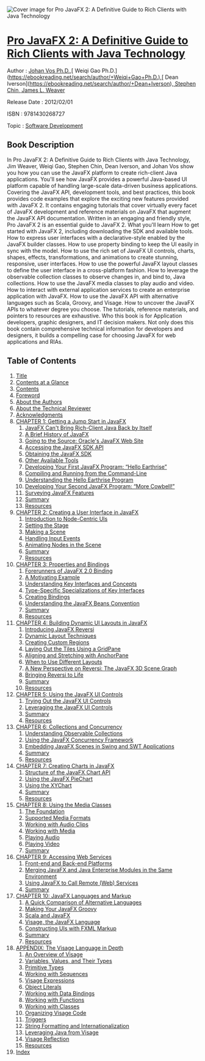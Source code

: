 ![Cover image for Pro JavaFX 2: A Definitive Guide to Rich Clients with Java Technology](https://imgdetail.ebookreading.net/cover/cover/software_development/EB9781430268727.jpg)

[Pro JavaFX 2: A Definitive Guide to Rich Clients with Java Technology](https://ebookreading.net/view/book/Pro+JavaFX+2%3A+A+Definitive+Guide+to+Rich+Clients+with+Java+Technology-EB9781430268727_1.html "Pro JavaFX 2: A Definitive Guide to Rich Clients with Java Technology")
====================================================================================================================

Author : [Johan Vos Ph.D.](https://ebookreading.net/search/author/Johan+Vos+Ph.D.),[ Weiqi Gao Ph.D.](https://ebookreading.net/search/author/+Weiqi+Gao+Ph.D.),[ Dean Iverson](https://ebookreading.net/search/author/+Dean+Iverson),[ Stephen Chin](https://ebookreading.net/search/author/+Stephen+Chin),[ James L. Weaver](https://ebookreading.net/search/author/+James+L.+Weaver)

Release Date : 2012/02/01

ISBN : 9781430268727

Topic : [Software Development](https://ebookreading.net/search/category/software-development)

Book Description
-----------------

In Pro JavaFX 2: A Definitive Guide to Rich Clients with Java Technology, Jim Weaver, Weiqi Gao, Stephen Chin, Dean Iverson, and Johan Vos show you how you can use the JavaFX platform to create rich-client Java applications. You'll see how JavaFX provides a powerful Java-based UI platform capable of handling large-scale data-driven business applications.
Covering the JavaFX API, development tools, and best practices, this book provides code examples that explore the exciting new features provided with JavaFX 2. It contains engaging tutorials that cover virtually every facet of JavaFX development and reference materials on JavaFX that augment the JavaFX API documentation. Written in an engaging and friendly style, Pro JavaFX 2 is an essential guide to JavaFX 2.
What you'll learn
How to get started with JavaFX 2, including downloading the SDK and available tools.
How to express user interfaces with a declarative-style enabled by the JavaFX builder classes. 
How to use property binding to keep the UI easily in sync with the model.
How to use the rich set of JavaFX UI controls, charts, shapes, effects, transformations, and animations to create stunning, responsive, user interfaces.
How to use the powerful JavaFX layout classes to define the user interface in a cross-platform fashion.
How to leverage the observable collection classes to observe changes in, and bind to, Java collections.
How to use the JavaFX media classes to play audio and video.
How to interact with external application services to create an enterprise application with JavaFX.
How to use the JavaFX API with alternative languages such as Scala, Groovy, and Visage.
How to uncover the JavaFX APIs to whatever degree you choose. The tutorials, reference materials, and pointers to resources are exhaustive. 
Who this book is for
Application developers, graphic designers, and IT decision makers. Not only does this book contain comprehensive technical information for developers and designers, it builds a compelling case for choosing JavaFX for web applications and RIAs.
              
Table of Contents
-----------------

1. [Title](https://ebookreading.net/view/book/Pro+JavaFX+2%3A+A+Definitive+Guide+to+Rich+Clients+with+Java+Technology-EB9781430268727_2.html)
1. [Contents at a Glance](https://ebookreading.net/view/book/Pro+JavaFX+2%3A+A+Definitive+Guide+to+Rich+Clients+with+Java+Technology-EB9781430268727_4.html#contents_at_a_glanc)
1. [Contents](https://ebookreading.net/view/book/Pro+JavaFX+2%3A+A+Definitive+Guide+to+Rich+Clients+with+Java+Technology-EB9781430268727_5.html#contents)
1. [Foreword](https://ebookreading.net/view/book/Pro+JavaFX+2%3A+A+Definitive+Guide+to+Rich+Clients+with+Java+Technology-EB9781430268727_6.html#foreword)
1. [About the Authors](https://ebookreading.net/view/book/Pro+JavaFX+2%3A+A+Definitive+Guide+to+Rich+Clients+with+Java+Technology-EB9781430268727_7.html#about_the_authors)
1. [About the Technical Reviewer](https://ebookreading.net/view/book/Pro+JavaFX+2%3A+A+Definitive+Guide+to+Rich+Clients+with+Java+Technology-EB9781430268727_8.html#about_the_technical)
1. [Acknowledgments](https://ebookreading.net/view/book/Pro+JavaFX+2%3A+A+Definitive+Guide+to+Rich+Clients+with+Java+Technology-EB9781430268727_9.html#acknowledgments)
1. [CHAPTER 1: Getting a Jump Start in JavaFX](https://ebookreading.net/view/book/Pro+JavaFX+2%3A+A+Definitive+Guide+to+Rich+Clients+with+Java+Technology-EB9781430268727_10.html#ch1)
    1. [JavaFX Can&#39;t Bring Rich-Client Java Back by Itself](https://ebookreading.net/view/book/Pro+JavaFX+2%3A+A+Definitive+Guide+to+Rich+Clients+with+Java+Technology-EB9781430268727_10.html#javafx_cant_bring_r)
    1. [A Brief History of JavaFX](https://ebookreading.net/view/book/Pro+JavaFX+2%3A+A+Definitive+Guide+to+Rich+Clients+with+Java+Technology-EB9781430268727_10.html#a_brief_history_of_)
    1. [Going to the Source: Oracle&#39;s JavaFX Web Site](https://ebookreading.net/view/book/Pro+JavaFX+2%3A+A+Definitive+Guide+to+Rich+Clients+with+Java+Technology-EB9781430268727_10.html#going_to_the_source)
    1. [Accessing the JavaFX SDK API](https://ebookreading.net/view/book/Pro+JavaFX+2%3A+A+Definitive+Guide+to+Rich+Clients+with+Java+Technology-EB9781430268727_10.html#accessing_the_javaf)
    1. [Obtaining the JavaFX SDK](https://ebookreading.net/view/book/Pro+JavaFX+2%3A+A+Definitive+Guide+to+Rich+Clients+with+Java+Technology-EB9781430268727_10.html#obtaining_the_javaf)
    1. [Other Available Tools](https://ebookreading.net/view/book/Pro+JavaFX+2%3A+A+Definitive+Guide+to+Rich+Clients+with+Java+Technology-EB9781430268727_10.html#other_available_too)
    1. [Developing Your First JavaFX Program: “Hello Earthrise”](https://ebookreading.net/view/book/Pro+JavaFX+2%3A+A+Definitive+Guide+to+Rich+Clients+with+Java+Technology-EB9781430268727_10.html#developing_your_fir)
    1. [Compiling and Running from the Command-Line](https://ebookreading.net/view/book/Pro+JavaFX+2%3A+A+Definitive+Guide+to+Rich+Clients+with+Java+Technology-EB9781430268727_10.html#compiling_and_runni)
    1. [Understanding the Hello Earthrise Program](https://ebookreading.net/view/book/Pro+JavaFX+2%3A+A+Definitive+Guide+to+Rich+Clients+with+Java+Technology-EB9781430268727_10.html#understanding_the_h)
    1. [Developing Your Second JavaFX Program: “More Cowbell!”](https://ebookreading.net/view/book/Pro+JavaFX+2%3A+A+Definitive+Guide+to+Rich+Clients+with+Java+Technology-EB9781430268727_10.html#developing_your_sec)
    1. [Surveying JavaFX Features](https://ebookreading.net/view/book/Pro+JavaFX+2%3A+A+Definitive+Guide+to+Rich+Clients+with+Java+Technology-EB9781430268727_10.html#surveying_javafx_fe)
    1. [Summary](https://ebookreading.net/view/book/Pro+JavaFX+2%3A+A+Definitive+Guide+to+Rich+Clients+with+Java+Technology-EB9781430268727_10.html#summary)
    1. [Resources](https://ebookreading.net/view/book/Pro+JavaFX+2%3A+A+Definitive+Guide+to+Rich+Clients+with+Java+Technology-EB9781430268727_10.html#resources)
1. [CHAPTER 2: Creating a User Interface in JavaFX](https://ebookreading.net/view/book/Pro+JavaFX+2%3A+A+Definitive+Guide+to+Rich+Clients+with+Java+Technology-EB9781430268727_11.html#ch2)
    1. [Introduction to Node-Centric UIs](https://ebookreading.net/view/book/Pro+JavaFX+2%3A+A+Definitive+Guide+to+Rich+Clients+with+Java+Technology-EB9781430268727_11.html#introduction_to_nod)
    1. [Setting the Stage](https://ebookreading.net/view/book/Pro+JavaFX+2%3A+A+Definitive+Guide+to+Rich+Clients+with+Java+Technology-EB9781430268727_11.html#setting_the_stage)
    1. [Making a Scene](https://ebookreading.net/view/book/Pro+JavaFX+2%3A+A+Definitive+Guide+to+Rich+Clients+with+Java+Technology-EB9781430268727_11.html#making_a_scene)
    1. [Handling Input Events](https://ebookreading.net/view/book/Pro+JavaFX+2%3A+A+Definitive+Guide+to+Rich+Clients+with+Java+Technology-EB9781430268727_11.html#handling_input_even)
    1. [Animating Nodes in the Scene](https://ebookreading.net/view/book/Pro+JavaFX+2%3A+A+Definitive+Guide+to+Rich+Clients+with+Java+Technology-EB9781430268727_11.html#animating_nodes_in_)
    1. [Summary](https://ebookreading.net/view/book/Pro+JavaFX+2%3A+A+Definitive+Guide+to+Rich+Clients+with+Java+Technology-EB9781430268727_11.html#summary1)
    1. [Resources](https://ebookreading.net/view/book/Pro+JavaFX+2%3A+A+Definitive+Guide+to+Rich+Clients+with+Java+Technology-EB9781430268727_11.html#resources1)
1. [CHAPTER 3: Properties and Bindings](https://ebookreading.net/view/book/Pro+JavaFX+2%3A+A+Definitive+Guide+to+Rich+Clients+with+Java+Technology-EB9781430268727_12.html#ch3)
    1. [Forerunners of JavaFX 2.0 Binding](https://ebookreading.net/view/book/Pro+JavaFX+2%3A+A+Definitive+Guide+to+Rich+Clients+with+Java+Technology-EB9781430268727_12.html#forerunners_of_java)
    1. [A Motivating Example](https://ebookreading.net/view/book/Pro+JavaFX+2%3A+A+Definitive+Guide+to+Rich+Clients+with+Java+Technology-EB9781430268727_12.html#a_motivating_exampl)
    1. [Understanding Key Interfaces and Concepts](https://ebookreading.net/view/book/Pro+JavaFX+2%3A+A+Definitive+Guide+to+Rich+Clients+with+Java+Technology-EB9781430268727_12.html#understanding_key_i)
    1. [Type-Specific Specializations of Key Interfaces](https://ebookreading.net/view/book/Pro+JavaFX+2%3A+A+Definitive+Guide+to+Rich+Clients+with+Java+Technology-EB9781430268727_12.html#typespecific_specia)
    1. [Creating Bindings](https://ebookreading.net/view/book/Pro+JavaFX+2%3A+A+Definitive+Guide+to+Rich+Clients+with+Java+Technology-EB9781430268727_12.html#creating_bindings)
    1. [Understanding the JavaFX Beans Convention](https://ebookreading.net/view/book/Pro+JavaFX+2%3A+A+Definitive+Guide+to+Rich+Clients+with+Java+Technology-EB9781430268727_12.html#understanding_the_j)
    1. [Summary](https://ebookreading.net/view/book/Pro+JavaFX+2%3A+A+Definitive+Guide+to+Rich+Clients+with+Java+Technology-EB9781430268727_12.html#summary2)
    1. [Resources](https://ebookreading.net/view/book/Pro+JavaFX+2%3A+A+Definitive+Guide+to+Rich+Clients+with+Java+Technology-EB9781430268727_12.html#resources)
1. [CHAPTER 4: Building Dynamic UI Layouts in JavaFX](https://ebookreading.net/view/book/Pro+JavaFX+2%3A+A+Definitive+Guide+to+Rich+Clients+with+Java+Technology-EB9781430268727_13.html#ch4)
    1. [Introducing JavaFX Reversi](https://ebookreading.net/view/book/Pro+JavaFX+2%3A+A+Definitive+Guide+to+Rich+Clients+with+Java+Technology-EB9781430268727_13.html#introducing_javafx_)
    1. [Dynamic Layout Techniques](https://ebookreading.net/view/book/Pro+JavaFX+2%3A+A+Definitive+Guide+to+Rich+Clients+with+Java+Technology-EB9781430268727_13.html#dynamic_layout_tech)
    1. [Creating Custom Regions](https://ebookreading.net/view/book/Pro+JavaFX+2%3A+A+Definitive+Guide+to+Rich+Clients+with+Java+Technology-EB9781430268727_13.html#creating_custom_reg)
    1. [Laying Out the Tiles Using a GridPane](https://ebookreading.net/view/book/Pro+JavaFX+2%3A+A+Definitive+Guide+to+Rich+Clients+with+Java+Technology-EB9781430268727_13.html#laying_out_the_tile)
    1. [Aligning and Stretching with AnchorPane](https://ebookreading.net/view/book/Pro+JavaFX+2%3A+A+Definitive+Guide+to+Rich+Clients+with+Java+Technology-EB9781430268727_13.html#aligning_and_stretc)
    1. [When to Use Different Layouts](https://ebookreading.net/view/book/Pro+JavaFX+2%3A+A+Definitive+Guide+to+Rich+Clients+with+Java+Technology-EB9781430268727_13.html#when_to_use_differe)
    1. [A New Perspective on Reversi: The JavaFX 3D Scene Graph](https://ebookreading.net/view/book/Pro+JavaFX+2%3A+A+Definitive+Guide+to+Rich+Clients+with+Java+Technology-EB9781430268727_13.html#a_new_perspective_o)
    1. [Bringing Reversi to Life](https://ebookreading.net/view/book/Pro+JavaFX+2%3A+A+Definitive+Guide+to+Rich+Clients+with+Java+Technology-EB9781430268727_13.html#bringing_reversi_to)
    1. [Summary](https://ebookreading.net/view/book/Pro+JavaFX+2%3A+A+Definitive+Guide+to+Rich+Clients+with+Java+Technology-EB9781430268727_13.html#summary3)
    1. [Resources](https://ebookreading.net/view/book/Pro+JavaFX+2%3A+A+Definitive+Guide+to+Rich+Clients+with+Java+Technology-EB9781430268727_13.html#resources2)
1. [CHAPTER 5: Using the JavaFX UI Controls](https://ebookreading.net/view/book/Pro+JavaFX+2%3A+A+Definitive+Guide+to+Rich+Clients+with+Java+Technology-EB9781430268727_14.html#ch5)
    1. [Trying Out the JavaFX UI Controls](https://ebookreading.net/view/book/Pro+JavaFX+2%3A+A+Definitive+Guide+to+Rich+Clients+with+Java+Technology-EB9781430268727_14.html#trying_out_the_java)
    1. [Leveraging the JavaFX UI Controls](https://ebookreading.net/view/book/Pro+JavaFX+2%3A+A+Definitive+Guide+to+Rich+Clients+with+Java+Technology-EB9781430268727_14.html#leveraging_the_java)
    1. [Summary](https://ebookreading.net/view/book/Pro+JavaFX+2%3A+A+Definitive+Guide+to+Rich+Clients+with+Java+Technology-EB9781430268727_14.html#summary4)
    1. [Resources](https://ebookreading.net/view/book/Pro+JavaFX+2%3A+A+Definitive+Guide+to+Rich+Clients+with+Java+Technology-EB9781430268727_14.html#resources3)
1. [CHAPTER 6: Collections and Concurrency](https://ebookreading.net/view/book/Pro+JavaFX+2%3A+A+Definitive+Guide+to+Rich+Clients+with+Java+Technology-EB9781430268727_15.html#ch6)
    1. [Understanding Observable Collections](https://ebookreading.net/view/book/Pro+JavaFX+2%3A+A+Definitive+Guide+to+Rich+Clients+with+Java+Technology-EB9781430268727_15.html#understanding_obser)
    1. [Using the JavaFX Concurrency Framework](https://ebookreading.net/view/book/Pro+JavaFX+2%3A+A+Definitive+Guide+to+Rich+Clients+with+Java+Technology-EB9781430268727_15.html#using_the_javafx_co)
    1. [Embedding JavaFX Scenes in Swing and SWT Applications](https://ebookreading.net/view/book/Pro+JavaFX+2%3A+A+Definitive+Guide+to+Rich+Clients+with+Java+Technology-EB9781430268727_15.html#embedding_javafx_sc)
    1. [Summary](https://ebookreading.net/view/book/Pro+JavaFX+2%3A+A+Definitive+Guide+to+Rich+Clients+with+Java+Technology-EB9781430268727_15.html#summary5)
    1. [Resources](https://ebookreading.net/view/book/Pro+JavaFX+2%3A+A+Definitive+Guide+to+Rich+Clients+with+Java+Technology-EB9781430268727_15.html#resources4)
1. [CHAPTER 7: Creating Charts in JavaFX](https://ebookreading.net/view/book/Pro+JavaFX+2%3A+A+Definitive+Guide+to+Rich+Clients+with+Java+Technology-EB9781430268727_16.html#ch7)
    1. [Structure of the JavaFX Chart API](https://ebookreading.net/view/book/Pro+JavaFX+2%3A+A+Definitive+Guide+to+Rich+Clients+with+Java+Technology-EB9781430268727_16.html#structure_of_the_ja)
    1. [Using the JavaFX PieChart](https://ebookreading.net/view/book/Pro+JavaFX+2%3A+A+Definitive+Guide+to+Rich+Clients+with+Java+Technology-EB9781430268727_16.html#using_the_javafx_pi)
    1. [Using the XYChart](https://ebookreading.net/view/book/Pro+JavaFX+2%3A+A+Definitive+Guide+to+Rich+Clients+with+Java+Technology-EB9781430268727_16.html#using_the_xychart)
    1. [Summary](https://ebookreading.net/view/book/Pro+JavaFX+2%3A+A+Definitive+Guide+to+Rich+Clients+with+Java+Technology-EB9781430268727_16.html#summary6)
    1. [Resources](https://ebookreading.net/view/book/Pro+JavaFX+2%3A+A+Definitive+Guide+to+Rich+Clients+with+Java+Technology-EB9781430268727_16.html#resources5)
1. [CHAPTER 8: Using the Media Classes](https://ebookreading.net/view/book/Pro+JavaFX+2%3A+A+Definitive+Guide+to+Rich+Clients+with+Java+Technology-EB9781430268727_17.html#ch8)
    1. [The Foundation](https://ebookreading.net/view/book/Pro+JavaFX+2%3A+A+Definitive+Guide+to+Rich+Clients+with+Java+Technology-EB9781430268727_17.html#the_foundation)
    1. [Supported Media Formats](https://ebookreading.net/view/book/Pro+JavaFX+2%3A+A+Definitive+Guide+to+Rich+Clients+with+Java+Technology-EB9781430268727_17.html#supported_media_for)
    1. [Working with Audio Clips](https://ebookreading.net/view/book/Pro+JavaFX+2%3A+A+Definitive+Guide+to+Rich+Clients+with+Java+Technology-EB9781430268727_17.html#working_with_audio_)
    1. [Working with Media](https://ebookreading.net/view/book/Pro+JavaFX+2%3A+A+Definitive+Guide+to+Rich+Clients+with+Java+Technology-EB9781430268727_17.html#working_with_media)
    1. [Playing Audio](https://ebookreading.net/view/book/Pro+JavaFX+2%3A+A+Definitive+Guide+to+Rich+Clients+with+Java+Technology-EB9781430268727_17.html#playing_audio)
    1. [Playing Video](https://ebookreading.net/view/book/Pro+JavaFX+2%3A+A+Definitive+Guide+to+Rich+Clients+with+Java+Technology-EB9781430268727_17.html#playing_video)
    1. [Summary](https://ebookreading.net/view/book/Pro+JavaFX+2%3A+A+Definitive+Guide+to+Rich+Clients+with+Java+Technology-EB9781430268727_17.html#summary7)
1. [CHAPTER 9: Accessing Web Services](https://ebookreading.net/view/book/Pro+JavaFX+2%3A+A+Definitive+Guide+to+Rich+Clients+with+Java+Technology-EB9781430268727_18.html#ch9)
    1. [Front-end and Back-end Platforms](https://ebookreading.net/view/book/Pro+JavaFX+2%3A+A+Definitive+Guide+to+Rich+Clients+with+Java+Technology-EB9781430268727_18.html#frontend_and_backen)
    1. [Merging JavaFX and Java Enterprise Modules in the Same Environment](https://ebookreading.net/view/book/Pro+JavaFX+2%3A+A+Definitive+Guide+to+Rich+Clients+with+Java+Technology-EB9781430268727_18.html#merging_javafx_and_)
    1. [Using JavaFX to Call Remote (Web) Services](https://ebookreading.net/view/book/Pro+JavaFX+2%3A+A+Definitive+Guide+to+Rich+Clients+with+Java+Technology-EB9781430268727_18.html#using_javafx_to_cal)
    1. [Summary](https://ebookreading.net/view/book/Pro+JavaFX+2%3A+A+Definitive+Guide+to+Rich+Clients+with+Java+Technology-EB9781430268727_18.html#summary8)
1. [CHAPTER 10: JavaFX Languages and Markup](https://ebookreading.net/view/book/Pro+JavaFX+2%3A+A+Definitive+Guide+to+Rich+Clients+with+Java+Technology-EB9781430268727_19.html#ch10)
    1. [A Quick Comparison of Alternative Languages](https://ebookreading.net/view/book/Pro+JavaFX+2%3A+A+Definitive+Guide+to+Rich+Clients+with+Java+Technology-EB9781430268727_19.html#a_quick_comparison_)
    1. [Making Your JavaFX Groovy](https://ebookreading.net/view/book/Pro+JavaFX+2%3A+A+Definitive+Guide+to+Rich+Clients+with+Java+Technology-EB9781430268727_19.html#making_your_javafx_)
    1. [Scala and JavaFX](https://ebookreading.net/view/book/Pro+JavaFX+2%3A+A+Definitive+Guide+to+Rich+Clients+with+Java+Technology-EB9781430268727_19.html#scala_and_javafx)
    1. [Visage, the JavaFX Language](https://ebookreading.net/view/book/Pro+JavaFX+2%3A+A+Definitive+Guide+to+Rich+Clients+with+Java+Technology-EB9781430268727_19.html#visage_the_javafx_l)
    1. [Constructing UIs with FXML Markup](https://ebookreading.net/view/book/Pro+JavaFX+2%3A+A+Definitive+Guide+to+Rich+Clients+with+Java+Technology-EB9781430268727_19.html#constructing_uis_wi)
    1. [Summary](https://ebookreading.net/view/book/Pro+JavaFX+2%3A+A+Definitive+Guide+to+Rich+Clients+with+Java+Technology-EB9781430268727_19.html#summary9)
    1. [Resources](https://ebookreading.net/view/book/Pro+JavaFX+2%3A+A+Definitive+Guide+to+Rich+Clients+with+Java+Technology-EB9781430268727_19.html#resources6)
1. [APPENDIX: The Visage Language in Depth](https://ebookreading.net/view/book/Pro+JavaFX+2%3A+A+Definitive+Guide+to+Rich+Clients+with+Java+Technology-EB9781430268727_20.html#app)
    1. [An Overview of Visage](https://ebookreading.net/view/book/Pro+JavaFX+2%3A+A+Definitive+Guide+to+Rich+Clients+with+Java+Technology-EB9781430268727_20.html#app-0)
    1. [Variables, Values, and Their Types](https://ebookreading.net/view/book/Pro+JavaFX+2%3A+A+Definitive+Guide+to+Rich+Clients+with+Java+Technology-EB9781430268727_20.html#app-1)
    1. [Primitive Types](https://ebookreading.net/view/book/Pro+JavaFX+2%3A+A+Definitive+Guide+to+Rich+Clients+with+Java+Technology-EB9781430268727_20.html#app-4)
    1. [Working with Sequences](https://ebookreading.net/view/book/Pro+JavaFX+2%3A+A+Definitive+Guide+to+Rich+Clients+with+Java+Technology-EB9781430268727_20.html#app-16)
    1. [Visage Expressions](https://ebookreading.net/view/book/Pro+JavaFX+2%3A+A+Definitive+Guide+to+Rich+Clients+with+Java+Technology-EB9781430268727_20.html#app-23)
    1. [Object Literals](https://ebookreading.net/view/book/Pro+JavaFX+2%3A+A+Definitive+Guide+to+Rich+Clients+with+Java+Technology-EB9781430268727_20.html#app-35)
    1. [Working with Data Bindings](https://ebookreading.net/view/book/Pro+JavaFX+2%3A+A+Definitive+Guide+to+Rich+Clients+with+Java+Technology-EB9781430268727_20.html#app-42)
    1. [Working with Functions](https://ebookreading.net/view/book/Pro+JavaFX+2%3A+A+Definitive+Guide+to+Rich+Clients+with+Java+Technology-EB9781430268727_20.html#app-45)
    1. [Working with Classes](https://ebookreading.net/view/book/Pro+JavaFX+2%3A+A+Definitive+Guide+to+Rich+Clients+with+Java+Technology-EB9781430268727_20.html#app-51)
    1. [Organizing Visage Code](https://ebookreading.net/view/book/Pro+JavaFX+2%3A+A+Definitive+Guide+to+Rich+Clients+with+Java+Technology-EB9781430268727_20.html#app-54)
    1. [Triggers](https://ebookreading.net/view/book/Pro+JavaFX+2%3A+A+Definitive+Guide+to+Rich+Clients+with+Java+Technology-EB9781430268727_20.html#app-61)
    1. [String Formatting and Internationalization](https://ebookreading.net/view/book/Pro+JavaFX+2%3A+A+Definitive+Guide+to+Rich+Clients+with+Java+Technology-EB9781430268727_20.html#app-65)
    1. [Leveraging Java from Visage](https://ebookreading.net/view/book/Pro+JavaFX+2%3A+A+Definitive+Guide+to+Rich+Clients+with+Java+Technology-EB9781430268727_20.html#app-68)
    1. [Visage Reflection](https://ebookreading.net/view/book/Pro+JavaFX+2%3A+A+Definitive+Guide+to+Rich+Clients+with+Java+Technology-EB9781430268727_20.html#app-79)
    1. [Resources](https://ebookreading.net/view/book/Pro+JavaFX+2%3A+A+Definitive+Guide+to+Rich+Clients+with+Java+Technology-EB9781430268727_20.html#app-83)
1. [Index](https://ebookreading.net/view/book/Pro+JavaFX+2%3A+A+Definitive+Guide+to+Rich+Clients+with+Java+Technology-EB9781430268727_21.html#index)
